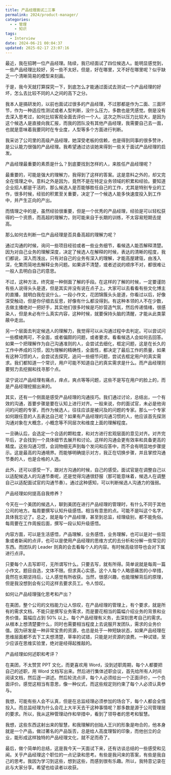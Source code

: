 ```yaml
---
title: 产品经理面试二三事
permalink: 2024/product-manager/
categories:
  - - 管理
    - 知识
tags:
  - Interview
date: 2024-06-21 00:04:37
updated: 2025-02-17 23:07:16
---
```

最近，我在招聘一位产品经理。陆续，我已经面试了四位候选人。能明显感觉到，一些产品经理比较好，另一些不太好。但是，好在哪里，又不好在哪里呢？似乎缺乏一个清晰简易的模型来刻画。

于是，我今天就打算探究一下，到底怎么才能通过面试去测试一个产品经理的好坏，怎么去比较不同的人之间的高下之分。

<!--more-->

我本人是搞研发的，以前也面试过很多的产品经理，不过那都是作为二面、三面环节，作为一种适应性测试或者人型判断，没什么压力，多数也是凭感觉。倒是没有去深入思考过，如何比较客观全面去评价一个人。这次之所以压力比较大，是因为这个候选人是直接向我汇报，而我的团队没有其他产品经理，我需要自己去一面，也就是意味着我要同时在专业度，人型等多个方面进行判断。

我采访了公司里的高级产品经理，她深受老板的信赖，也是得到同事的很多赞许，是公认能力很强的产品经理。我希望通过访谈她来得到一些关于面试产品经理的启发。

产品经理最重要的素质是什么？到底要找到怎样的人，来胜任产品经理呢？

最重要的，可能是强大的理解力，我得到了这样的答案。这是意料之外的，却又完全在情理之中。意料之外是因为，竟然不是在特定业务领域的积累和经验。要知道企业招人都是干活的，那么候选人是否能够胜任自己的工作，尤其是特别专业的工作，很多时候，经验的积累至关重要，决定了一个候选人能多快速度投入到工作中，并产生正向的产出。

而情理之中的是，虽然经验很重要，但是一个优秀的产品经理，经验是可以轻松获得的一个资质，而高超的理解力，则可能来自于长期的训练，不太容易短期去提高。

那么如何去判断一位产品经理是否具备高超的理解力呢？

通过沟通的时候，询问一些项目经验或者一些业务细节，看候选人能否解释清楚。因为对自己业务的理解深度，决定了候选人在解释的时候，表达的清晰的程度，我们都说，深入而浅出，只有对自己的业务有深入的理解，才能高屋建瓴，由浅入深，化繁而简地去解释业务问题。如果讲不清楚，或者述说的顺序不对，都很难让一般人去明白自己的意思。

不过，这种方法，终究是一种侧面了解的手段。在这样的了解的时候，一定要谨防有些人说得头头是道，但是其实并没有说在点子上。大家可以去看看有些文化博主的直播，就明白我在说什么，一段小作文，花团锦簇头头是道，你看过以后，好像深受触动，但是你仔细去反思，好像有什么都没得到。有这种本领的人不在少数，去做主播绝对一把好手，其实他们很多时候是巧妙营造气氛，然后传递情绪，很感染人，但是未必有什么真实内容，这种时候，就要保持头脑的清醒，才能从此类蒙蔽中走出。

另一个层面去判定候选人的理解力，我觉得可以从沟通过程中去判定。可以尝试问一些模棱两可，不全面，或者偏颇的问题，或者要求。看看候选人会如何去回答。如果一个把理解作为自己沟通准则的人，会尝试去细化，框定问题，这是在长久的工作中养成的习惯，因为理解的精确性，全面性，都决定了最后工作的质量，如果有这种习惯的人，会尝试去探究，追问一些细节问题，尝试去框定用户的真实需求。我们都知道一个常识，用户可能不知道自己的真实需求是什么。而产品经理则要努力去挖掘和找寻那个点。

梁宁说过产品经理有痛点，痒点，爽点等等问题，这些不是写在用户的脸上的，而是产品经理挖掘出来的。

其实，还有一个侧面是感受产品经理的沟通技巧。我们通过讨论，总结出，一个有效的沟通，首要步骤是要在认知上进行对齐。一般来说，你的面试官，未必是他询问的问题的专家，而作为候选人，往往应该是被问及的问题的专家。那么一个专家如何跟任意的人去表达自己呢？如果有产品经理的沟通习惯的人，他应该首先探测沟通对象在大概念，小概念等不同层次和维度上面的理解程度。

一旦确认后，会选定一个合适的颗粒度，和对方进行宏观层面的意见对齐。对齐完毕后，才会找到一个具体细节去展开和讨论。这样的沟通会更有效率和具备更高的精度。这些沟通习惯，会润物细无声到每个发问和应答中，而不会有明显地步骤提示。这是最高的沟通境界。而能够明确提示对方，我正在切换步骤，并且掌控沟通节奏的人，也是合格的人选。

此外，还可以感受一下，跟对方沟通的时候，自己的感受。面试官是在调整自己以以适配候选人的沟通节奏呢，还是觉得沟通很舒服（那可能意味着，候选人在调整自己以适配面试官的沟通节奏）。通过这种感知，可以判断候选人沟通力的强弱。

产品经理如何提高自我修养？

今天在一个美团的候选人，聊到美团在进行产品经理的管理时，有什么不同于其他公司的地方。每周要撰写认知升级感悟。相当有意思的点。可能不是叫这个名字，具体我忘记了。总之，就是每个产品经理，甚至到总监，经理级别，都不能免俗。每周要在工作周报后面，撰写一段认知升级感悟。

内容方面，可以是生活感悟，产品理解，业务感悟，业务理解，也可以是对一些现象或者新闻的点评，也可以是使用产品经理的思维方式的去分析和分解一些常见的东西。而团队的 Leader 则真的会去看每个人的内容。有时候高级领导也会对下属进行点评。

只要每个人去写即可，无所谓写什么。只要去写，就有所得。简单说就是每周一篇小作文。题目自选，文体不限。但求真心实感。这个人每个人略感痛苦的小举措，竟然在长期坚持后，让人感觉有所收获。当然，很感兴趣，也能理解背后的原理，但是我没想到会有公司这样去要求员工。令人惊叹。

如何让产品经理强化思考和产出？

在美团，整个公司的文档能力让人惊叹，在产品经理的管理上，有个要求，就是所有的需求文档，不能只是撰写业务需求，而是要花相当的篇幅介绍业务的背景和业务价值，篇幅应占到 50% 以上。每个产品经理有义务，去深刻思考自己的需求。从根本上想清楚要什么，同时也需要相当程度上去说服开发团队，需求的业务价值。因为研发是一种非常宝贵的资源，也总是处于一种短缺状态，如果产品经理在思维层面都不去下工夫想清楚，草率的试错，只能是对资源的浪费。一种试错，至少应该在思维实验里，绝对是经得起推敲的。

产品经理如何述职和考评？

在美团，不太赞赏 PPT 文化，而更喜欢用 Word，没到述职周期，每个人都要把自己的述职，用 Word 文档写出来。然后进行集体述职会议，首先给所有人时间阅读文档，然后逐一讲述。然后轮流点评，每个人必须给出一个正面评价，一个负面评价。感觉这相当有意思，像一种仪式，而这些规定则约束了每个人必须认真参与。

我想，可能有些人会不认真，但是在总监经理必须参加的场合下，每个人都会全情投入。而总监经理为什么会花上大半天去干这种事情呢？那多数是源于公司管理层的要求。所以，我从这种管理动作和举措中，看到了领导者的思考和智慧。

我想，这些东西这射出来的智慧，和我理解的创始人王兴的形象是吻合的，他本身就是一个产品，做过著名的产品饭否，总是给人高度理智的印象，而他创立的企业，能形成这样独特的产品经理文化，就不足而奇了。

最后，做个简单的总结，这是我今天一天面试下来，还有访谈总结的一些感受和见闻。关乎产品经理这个职位的一点记录和思考。有些是我问来的答案，有些是我自己的思考。我因为学习到这些，想到这些，而感到很有乐趣。所以，我特意记录在此与大家分享。希望也给读者以收获。

